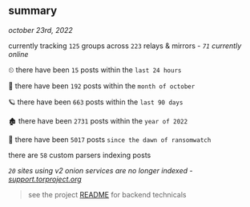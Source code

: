 
## summary
_october 23rd, 2022_

currently tracking `125` groups across `223` relays & mirrors - _`71` currently online_

⏲ there have been `15` posts within the `last 24 hours`

🦈 there have been `192` posts within the `month of october`

🪐 there have been `663` posts within the `last 90 days`

🏚 there have been `2731` posts within the `year of 2022`

🦕 there have been `5017` posts `since the dawn of ransomwatch`

there are `58` custom parsers indexing posts

_`20` sites using v2 onion services are no longer indexed - [support.torproject.org](https://support.torproject.org/onionservices/v2-deprecation/)_

> see the project [README](https://github.com/joshhighet/ransomwatch#ransomwatch--) for backend technicals
